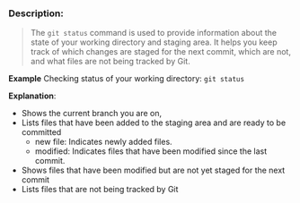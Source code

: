 ### Description:
> The `git status` command is used to provide information about the state of your working directory and staging area. It helps you keep track of which changes are staged for the next commit, which are not, and what files are not being tracked by Git.

**Example**
Checking status of your working directory: `git status`

**Explanation**: 
- Shows the current branch you are on, 
- Lists files that have been added to the staging area and are ready to be committed 
    - new file: Indicates newly added files.
    - modified: Indicates files that have been modified since the last commit.
- Shows files that have been modified but are not yet staged for the next commit
- Lists files that are not being tracked by Git
